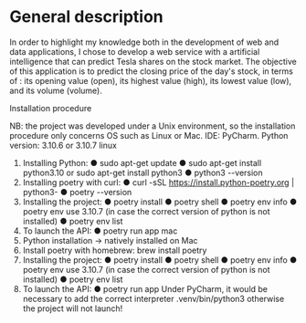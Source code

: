 # General description

In order to highlight my knowledge both in the development of web and data applications, I chose to develop a web service with a artificial intelligence that can predict Tesla shares on the stock market. The objective of this application is to predict the closing price of the day's stock, in terms of : its opening value (open), its highest value (high), its lowest value (low), and its volume (volume).

Installation procedure

NB: the project was developed under a Unix environment, so the installation procedure
only concerns OS such as Linux or Mac.
IDE: PyCharm.
Python version: 3.10.6 or 3.10.7
linux
1) Installing Python:
● sudo apt-get update
● sudo apt-get install python3.10 or sudo apt-get install python3
● python3 --version
2) Installing poetry with curl:
● curl -sSL https://install.python-poetry.org | python3-
● poetry --version
3) Installing the project:
● poetry install
● poetry shell
● poetry env info
● poetry env use 3.10.7 (in case the correct version of python is not installed)
● poetry env list
4) To launch the API:
● poetry run app
mac
1) Python installation -> natively installed on Mac
2) Install poetry with homebrew: brew install poetry
3) Installing the project:
● poetry install
● poetry shell
● poetry env info
● poetry env use 3.10.7 (in case the correct version of python is not installed)
● poetry env list
4) To launch the API:
● poetry run app
Under PyCharm, it would be necessary to add the correct interpreter .venv/bin/python3 otherwise the project
will not launch!
